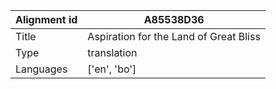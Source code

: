 |Alignment id | A85538D36
| --- | --- 
|Title | Aspiration for the Land of Great Bliss 
|Type | translation
|Languages | ['en', 'bo']